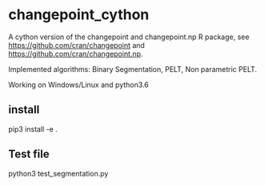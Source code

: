 # changepoint_cython
A cython version of the changepoint and  changepoint.np R package, see https://github.com/cran/changepoint and https://github.com/cran/changepoint.np.

Implemented algorithms:  Binary Segmentation, PELT, Non parametric PELT.

Working on Windows/Linux and python3.6
## install
pip3 install -e .
## Test file
python3 test_segmentation.py
